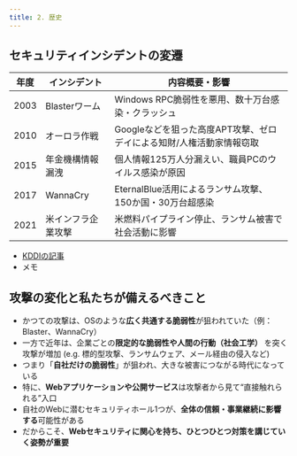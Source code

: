```yaml
---
title: 2. 歴史
---
```


## セキュリティインシデントの変遷

| 年度 | インシデント | 内容概要・影響 |
|------|--------------|----------------|
| 2003 | Blasterワーム | Windows RPC脆弱性を悪用、数十万台感染・クラッシュ |
| 2010 | オーロラ作戦 | Googleなどを狙った高度APT攻撃、ゼロデイによる知財/人権活動家情報窃取 |
| 2015 | 年金機構情報漏洩 | 個人情報125万人分漏えい、職員PCのウイルス感染が原因 |
| 2017 | WannaCry | EternalBlue活用によるランサム攻撃、150か国・30万台超感染 |
| 2021 | 米インフラ企業攻撃 | 米燃料パイプライン停止、ランサム被害で社会活動に影響 |

- [KDDIの記事](https://biz.kddi.com/content/column/managed_zerotrust/zerotrust_blog_02/)
- <PopupLink href="/page/history/memo.html">メモ</PopupLink>

## 攻撃の変化と私たちが備えるべきこと

- かつての攻撃は、OSのような**広く共通する脆弱性**が狙われていた（例：Blaster、WannaCry）
- 一方で近年は、企業ごとの**限定的な脆弱性や人間の行動（社会工学）** を突く攻撃が増加 (e.g. 標的型攻撃、ランサムウェア、メール経由の侵入など)
- つまり「**自社だけの脆弱性**」が狙われ、大きな被害につながる時代になっている
- 特に、**Webアプリケーションや公開サービス**は攻撃者から見て“直接触れられる”入口
- 自社のWebに潜むセキュリティホール1つが、**全体の信頼・事業継続に影響する**可能性がある
- だからこそ、**Webセキュリティに関心を持ち、ひとつひとつ対策を講じていく姿勢が重要**

